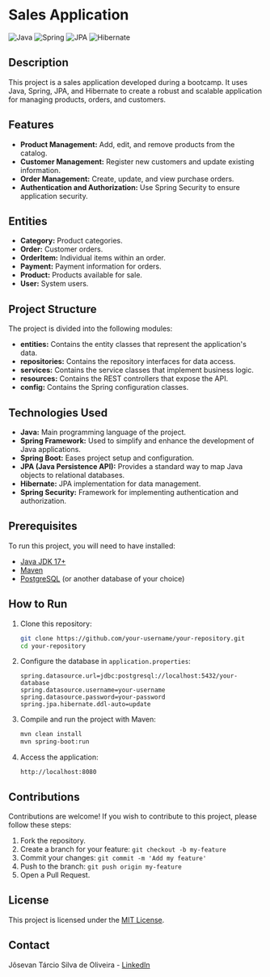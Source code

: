 # Sales Application

![Java](https://img.shields.io/badge/Java-ED8B00?style=for-the-badge&logo=java&logoColor=white)
![Spring](https://img.shields.io/badge/Spring-6DB33F?style=for-the-badge&logo=spring&logoColor=white)
![JPA](https://img.shields.io/badge/JPA-4B7BE5?style=for-the-badge&logo=java&logoColor=white)
![Hibernate](https://img.shields.io/badge/Hibernate-59666C?style=for-the-badge&logo=hibernate&logoColor=white)

## Description

This project is a sales application developed during a bootcamp. It uses Java, Spring, JPA, and Hibernate to create a robust and scalable application for managing products, orders, and customers.

## Features

- **Product Management:** Add, edit, and remove products from the catalog.
- **Customer Management:** Register new customers and update existing information.
- **Order Management:** Create, update, and view purchase orders.
- **Authentication and Authorization:** Use Spring Security to ensure application security.

## Entities

- **Category:** Product categories.
- **Order:** Customer orders.
- **OrderItem:** Individual items within an order.
- **Payment:** Payment information for orders.
- **Product:** Products available for sale.
- **User:** System users.

## Project Structure

The project is divided into the following modules:

- **entities:** Contains the entity classes that represent the application's data.
- **repositories:** Contains the repository interfaces for data access.
- **services:** Contains the service classes that implement business logic.
- **resources:** Contains the REST controllers that expose the API.
- **config:** Contains the Spring configuration classes.

## Technologies Used

- **Java:** Main programming language of the project.
- **Spring Framework:** Used to simplify and enhance the development of Java applications.
- **Spring Boot:** Eases project setup and configuration.
- **JPA (Java Persistence API):** Provides a standard way to map Java objects to relational databases.
- **Hibernate:** JPA implementation for data management.
- **Spring Security:** Framework for implementing authentication and authorization.

## Prerequisites

To run this project, you will need to have installed:

- [Java JDK 17+](https://www.oracle.com/java/technologies/javase-jdk17-downloads.html)
- [Maven](https://maven.apache.org/)
- [PostgreSQL](https://www.postgresql.org/) (or another database of your choice)

## How to Run

1. Clone this repository:
    ```bash
    git clone https://github.com/your-username/your-repository.git
    cd your-repository
    ```

2. Configure the database in `application.properties`:
    ```properties
    spring.datasource.url=jdbc:postgresql://localhost:5432/your-database
    spring.datasource.username=your-username
    spring.datasource.password=your-password
    spring.jpa.hibernate.ddl-auto=update
    ```

3. Compile and run the project with Maven:
    ```bash
    mvn clean install
    mvn spring-boot:run
    ```

4. Access the application:
    ```
    http://localhost:8080
    ```

## Contributions

Contributions are welcome! If you wish to contribute to this project, please follow these steps:

1. Fork the repository.
2. Create a branch for your feature: `git checkout -b my-feature`
3. Commit your changes: `git commit -m 'Add my feature'`
4. Push to the branch: `git push origin my-feature`
5. Open a Pull Request.

## License

This project is licensed under the [MIT License](LICENSE).

## Contact

Jôsevan Tárcio Silva de Oliveira - [LinkedIn](https://www.linkedin.com/in/josevanoliveirati/)

